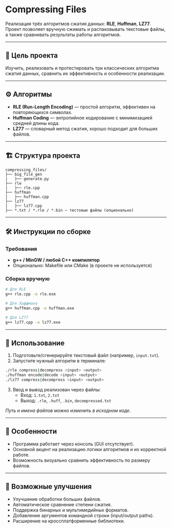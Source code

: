 # Compressing Files

Реализация трёх алгоритмов сжатия данных: **RLE**, **Huffman**, **LZ77**. Проект позволяет вручную сжимать и распаковывать текстовые файлы, а также сравнивать результаты работы алгоритмов.

---

## 🎯 Цель проекта

Изучить, реализовать и протестировать три классических алгоритма сжатия данных, сравнить их эффективность и особенности реализации.

---

## ⚙️ Алгоритмы

- **RLE (Run-Length Encoding)** — простой алгоритм, эффективен на повторяющихся символах.
- **Huffman Coding** — энтропийное кодирование с минимизацией средней длины кода.
- **LZ77** — словарный метод сжатия, хорошо подходит для больших файлов.

---

## 🏗 Структура проекта

```
compressing_files/
├── big_file_gen
|   ├── generate.py 
├── rle
|   ├── rle.cpp
├── huffman
|   ├── huffman.cpp
├── lz77
|   ├── lz77.cpp
├── *.txt / *.rle / *.bin — тестовые файлы (опционально)
```

---

## 🛠 Инструкции по сборке

### Требования

- **g++ / MinGW / любой C++ компилятор**
- Опционально: Makefile или CMake (в проекте не используется)

### Сборка вручную

```bash
# Для RLE
g++ rle.cpp -o rle.exe

# Для Хаффмана
g++ huffman.cpp -o huffman.exe

# Для LZ77
g++ lz77.cpp -o lz77.exe
```

---

## 🚀 Использование

1. Подготовьте/сгенерируйте текстовый файл (например, `input.txt`).
2. Запустите нужный алгоритм в терминале:

```bash
./rle compress|decompress <input> <output>
./huffman encode|decode <input> <output>
./lz77 compress|decompress <input> <output>
```

3. Ввод и вывод реализован через файлы:
   - Вход: `1.txt`, `2.txt`
   - Выход: `.rle`, `.huff`, `.bin`, `decompressed.txt`

*Путь и имена файлов можно изменить в исходном коде.*

---

## 📌 Особенности

- Программа работает через консоль (GUI отсутствует).
- Основной акцент на реализацию логики алгоритмов и их корректной работе.
- Возможность визуально сравнить эффективность по размеру файлов.

---

## 🔮 Возможные улучшения
- Улучшение обработки больших файлов.
- Автоматическое сравнение степени сжатия.
- Поддержка бинарных и мультимедийных форматов.
- Добавление аргументов командной строки (input/output paths).
- Расширение на кроссплатформенные библиотеки.
